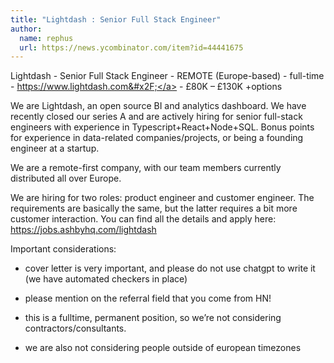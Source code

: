 ```yaml
---
title: "Lightdash : Senior Full Stack Engineer"
author:
  name: rephus
  url: https://news.ycombinator.com/item?id=44441675
---
```

Lightdash - Senior Full Stack Engineer - REMOTE (Europe-based) - full-time - <a href="https:&#x2F;&#x2F;www.lightdash.com&#x2F;">https:&#x2F;&#x2F;www.lightdash.com&#x2F;</a> - £80K – £130K +options

We are Lightdash, an open source BI and analytics dashboard. We have recently closed our series A and are actively hiring for senior full-stack engineers with experience in Typescript+React+Node+SQL. Bonus points for experience in data-related companies&#x2F;projects, or being a founding engineer at a startup.

We are a remote-first company, with our team members currently distributed all over Europe.

We are hiring for two roles: product engineer and customer engineer. The requirements are basically the same, but the latter requires a bit more customer interaction. You can find all the details and apply here: <a href="https:&#x2F;&#x2F;jobs.ashbyhq.com&#x2F;lightdash" rel="nofollow">https:&#x2F;&#x2F;jobs.ashbyhq.com&#x2F;lightdash</a>

Important considerations:

- cover letter is very important, and please do not use chatgpt to write it (we have automated checkers in place)

- please mention on the referral field that you come from HN!

- this is a fulltime, permanent position, so we’re not considering contractors&#x2F;consultants.

- we are also not considering people outside of european timezones
<JobApplication />
